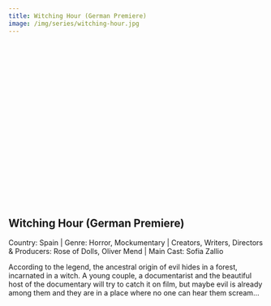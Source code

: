 ```yaml
---
title: Witching Hour (German Premiere)
image: /img/series/witching-hour.jpg
---
```

<iframe width="560" height="315" src="" frameborder="0" allow="accelerometer; autoplay; encrypted-media; gyroscope; picture-in-picture" allowfullscreen></iframe>

## Witching Hour (German Premiere)
Country: Spain | Genre: Horror, Mockumentary | Creators, Writers, Directors & Producers: Rose of Dolls, Oliver Mend | Main Cast: Sofia Zallio

According to the legend, the ancestral origin of evil hides in a forest, incarnated in a witch. A young couple, a documentarist and the beautiful host of the documentary will try to catch it on film, but maybe evil is already among them and they are in a place where no one can hear them scream…


